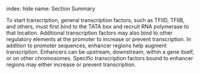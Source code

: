 index: hide
name: Section Summary

To start transcription, general transcription factors, such as TFIID, TFIIB, and others, must first bind to the TATA box and recruit RNA polymerase to that location. Additional transcription factors may also bind to other regulatory elements at the promoter to increase or prevent transcription. In addition to promoter sequences, enhancer regions help augment transcription. Enhancers can be upstream, downstream, within a gene itself, or on other chromosomes. Specific transcription factors bound to enhancer regions may either increase or prevent transcription.
